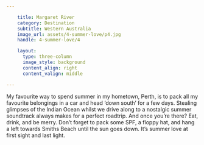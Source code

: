 ```yaml
---

    title: Margaret River
    category: Destination
    subtitle: Western Australia
    image_url: assets/4-summer-love/p4.jpg
    handle: 4-summer-love/4

    layout:
      type: three-column
      image_style: background
      content_align: right
      content_valign: middle

---
```


My favourite way to spend summer in my hometown, Perth, is to pack all my favourite belongings in a car and head ‘down south’ for a few days. Stealing glimpses of the Indian Ocean whilst we drive along to a nostalgic summer soundtrack always makes for a perfect roadtrip. And once you’re there? Eat, drink, and be merry. Don’t forget to pack some SPF, a floppy hat, and hang a left towards Smiths Beach until the sun goes down. It’s summer love at first sight and last light.
